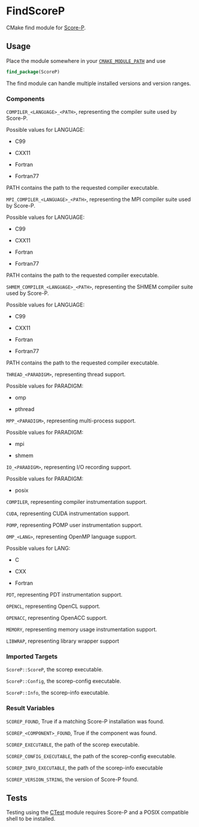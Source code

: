 # FindScoreP

CMake find module for [Score-P](https://score-p.org).

## Usage

Place the module somewhere in your [`CMAKE_MODULE_PATH`](https://cmake.org/cmake/help/latest/variable/CMAKE_MODULE_PATH.html) and use

```cmake
find_package(ScoreP)
```

The find module can handle multiple installed versions and version ranges.

### Components

`COMPILER_<LANGUAGE>_<PATH>`, representing the compiler suite used by Score-P.

Possible values for LANGUAGE:

 - C99

 - CXX11

 - Fortran

 - Fortran77

PATH contains the path to the requested compiler executable.

`MPI_COMPILER_<LANGUAGE>_<PATH>`, representing the MPI compiler suite used by Score-P.

Possible values for LANGUAGE:

 - C99

 - CXX11

 - Fortran

 - Fortran77

PATH contains the path to the requested compiler executable.

`SHMEM_COMPILER_<LANGUAGE>_<PATH>`, representing the SHMEM compiler suite used by Score-P.

Possible values for LANGUAGE:

 - C99

 - CXX11

 - Fortran

 - Fortran77

PATH contains the path to the requested compiler executable.

`THREAD_<PARADIGM>`, representing thread support.

Possible values for PARADIGM:

 - omp

 - pthread

`MPP_<PARADIGM>`, representing multi-process support.

Possible values for PARADIGM:

 - mpi

 - shmem

`IO_<PARADIGM>`, representing I/O recording support.

Possible values for PARADIGM:

 - posix

`COMPILER`, representing compiler instrumentation support.

`CUDA`, representing CUDA instrumentation support.

`POMP`, representing POMP user instrumentation support.

`OMP_<LANG>`, representing OpenMP language support.

Possible values for LANG:

 - C

 - CXX

 - Fortran

`PDT`, representing PDT instrumentation support.

`OPENCL`, representing OpenCL support.

`OPENACC`, representing OpenACC support.

`MEMORY`, representing memory usage instrumentation support.

`LIBWRAP`, representing library wrapper support

### Imported Targets

`ScoreP::ScoreP`, the scorep executable.

`ScoreP::Config`, the scorep-config executable.

`ScoreP::Info`, the scorep-info executable.

### Result Variables

`SCOREP_FOUND`, True if a matching Score-P installation was found.

`SCOREP_<COMPONENT>_FOUND`, True if the component was found.

`SCOREP_EXECUTABLE`, the path of the scorep executable.

`SCOREP_CONFIG_EXECUTABLE`, the path of the scorep-config executable.

`SCOREP_INFO_EXECUTABLE`, the path of the scorep-info executable

`SCOREP_VERSION_STRING`, the version of Score-P found.

## Tests

Testing using the [CTest](https://cmake.org/cmake/help/latest/module/CTest.html)
module requires Score-P and a POSIX compatible shell to be installed.